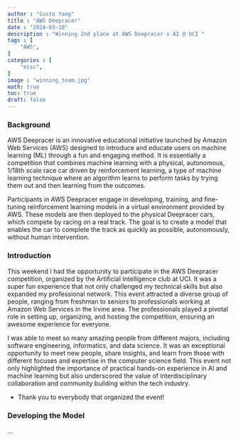 ```yaml
---
author : "Custo Yang"
title : "AWS Deepracer"
date : "2024-03-10"
description : "Winning 2nd place at AWS Deepracer x AI @ UCI " 
tags : [
    "AWS",
]
categories : [
    "misc",
]
image : "winning_team.jpg"
math: true
toc: true
draft: false
---
```

### Background
AWS Deepracer is an innovative educational initiative launched by Amazon Web Services (AWS) designed to introduce and educate users on machine learning (ML) through a fun and engaging method. It is essentially a competition that combines machine learning with a physical, autonomous, 1/18th scale race car driven by reinforcement learning, a type of machine learning technique where an algorithm learns to perform tasks by trying them out and then learning from the outcomes.

Participants in AWS Deepracer engage in developing, training, and fine-tuning reinforcement learning models in a virtual environment provided by AWS. These models are then deployed to the physical Deepracer cars, which compete by racing on a real track. The goal is to create a model that enables the car to complete the track as quickly as possible, autonomously, without human intervention.

### Introduction
This weekend I had the opportunity to participate in the AWS Deepracer competition, organized by the Artificial Intelligence club at UCI. It was a super fun experience that not only challenged my technical skills but also expanded my professional network. This event attracted a diverse group of people, ranging from freshman to seniors to professionals working at Amazon Web Services in the Irvine area. The professionals played a pivotal role in setting up, organizing, and hosting the competition, ensuring an awesome experience for everyone.

I was able to meet so many amazing people from different majors, including software engineering, informatics, and data science. It was an exceptional opportunity to meet new people, share insights, and learn from those with different focuses and expertise in the computer science field. This event not only highlighted the importance of practical hands-on experience in AI and machine learning but also underscored the value of interdisciplinary collaboration and community building within the tech industry.

* Thank you to everybody that organized the event!

### Developing the Model

...

